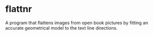 flattnr
=======

A program that flattens images from open book pictures by fitting an accurate geometrical model to the text line directions.
